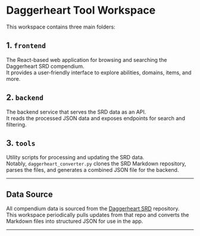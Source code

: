 # Daggerheart Tool Workspace

This workspace contains three main folders:

## 1. `frontend`
The React-based web application for browsing and searching the Daggerheart SRD compendium.  
It provides a user-friendly interface to explore abilities, domains, items, and more.

## 2. `backend`
The backend service that serves the SRD data as an API.  
It reads the processed JSON data and exposes endpoints for search and filtering.

## 3. `tools`
Utility scripts for processing and updating the SRD data.  
Notably, `daggerheart_converter.py` clones the SRD Markdown repository, parses the files, and generates a combined JSON file for the backend.

---

## Data Source

All compendium data is sourced from the  [Daggerheart SRD](https://github.com/seansbox/daggerheart-srd.git) repository.  
This workspace periodically pulls updates from that repo and converts the Markdown files into structured JSON for use in the app.


---